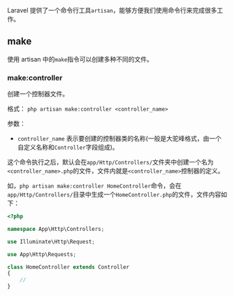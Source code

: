 Laravel 提供了一个命令行工具`artisan`，能够方便我们使用命令行来完成很多工作。

## make
使用 artisan 中的`make`指令可以创建多种不同的文件。

### make:controller
创建一个控制器文件。

格式：
`php artisan make:controller <controller_name>`

参数：

- `controller_name` 表示要创建的控制器类的名称(一般是大驼峰格式，由一个自定义名称和`Controller`字段组成)。

这个命令执行之后，默认会在`app/Http/Controllers/`文件夹中创建一个名为`<controller_name>.php`的文件，文件内就是`<controller_name>`控制器的定义。

如，`php artisan make:controller HomeController`命令，会在`app/Http/Controllers/`目录中生成一个`HomeController.php`的文件，文件内容如下：

```php
<?php

namespace App\Http\Controllers;

use Illuminate\Http\Request;

use App\Http\Requests;

class HomeController extends Controller
{
    //
}
```




